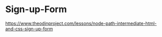 # Sign-up-Form
https://www.theodinproject.com/lessons/node-path-intermediate-html-and-css-sign-up-form
